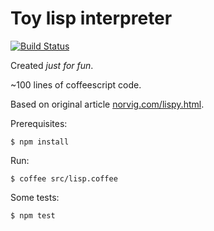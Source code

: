 Toy lisp interpreter
===

[![Build Status](https://travis-ci.org/rk4n/toy-lisp.svg?branch=master)](https://travis-ci.org/rk4n/toy-lisp)

Created *just for fun*.

~100 lines of coffeescript code.

Based on original article [norvig.com/lispy.html](http://norvig.com/lispy.html).

Prerequisites:

	$ npm install

Run:

	$ coffee src/lisp.coffee

Some tests:
	
	$ npm test
